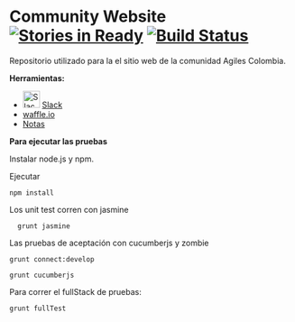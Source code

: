 # Community Website [![Stories in Ready](https://badge.waffle.io/AgilesColombia/community-website.svg?label=Ready&title=Ready)](http://waffle.io/AgilesColombia/community-website) [![Build Status](https://travis-ci.org/AgilesColombia/community-website.svg?branch=master)](https://travis-ci.org/AgilesColombia/community-website)
Repositorio utilizado para la el sitio web de la comunidad Agiles Colombia.

**Herramientas:**

- <img src="http://ubuntuhandbook.org/wp-content/uploads/2015/02/slack-icon-logo.png" alt="Slack Logo" height="30px"/> [Slack](https://agilescolombiateam.slack.com/)
- [waffle.io](https://waffle.io/AgilesColombia/community-website)
- [Notas](https://titanpad.com/7sGQu3tNku)



**Para ejecutar las pruebas**

Instalar node.js y npm.

Ejecutar

    npm install

Los unit test corren con jasmine

      grunt jasmine

Las pruebas de aceptación con cucumberjs y zombie

    grunt connect:develop

    grunt cucumberjs

Para correr el fullStack de pruebas:

    grunt fullTest
